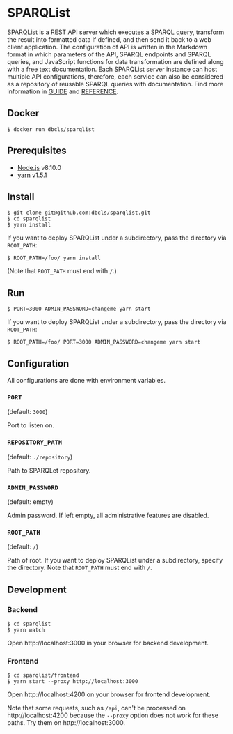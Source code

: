 # SPARQList

SPARQList is a REST API server which executes a SPARQL query, transform the result into formatted data if defined, and then send it back to a web client application. The configuration of API is written in the Markdown format in which parameters of the API, SPARQL endpoints and SPARQL queries, and JavaScript functions for data transformation are defined along with a free text documentation. Each SPARQList server instance can host multiple API configurations, therefore, each service can also be considered as a repository of reusable SPARQL queries with documentation. Find more information in [GUIDE](doc/GUIDE.md) and [REFERENCE](doc/REFERENCE.md).

## Docker

    $ docker run dbcls/sparqlist

## Prerequisites

* [Node.js](https://nodejs.org/) v8.10.0
* [yarn](https://yarnpkg.com/) v1.5.1

## Install

    $ git clone git@github.com:dbcls/sparqlist.git
    $ cd sparqlist
    $ yarn install

If you want to deploy SPARQList under a subdirectory, pass the directory via `ROOT_PATH`:

    $ ROOT_PATH=/foo/ yarn install

(Note that `ROOT_PATH` must end with `/`.)

## Run

    $ PORT=3000 ADMIN_PASSWORD=changeme yarn start

If you want to deploy SPARQList under a subdirectory, pass the directory via `ROOT_PATH`:

    $ ROOT_PATH=/foo/ PORT=3000 ADMIN_PASSWORD=changeme yarn start

## Configuration

All configurations are done with environment variables.

### `PORT`

(default: `3000`)

Port to listen on.

### `REPOSITORY_PATH`

(default: `./repository`)

Path to SPARQLet repository.

### `ADMIN_PASSWORD`

(default: empty)

Admin password. If left empty, all administrative features are disabled.

### `ROOT_PATH`

(default: `/`)

Path of root. If you want to deploy SPARQList under a subdirectory, specify the directory. Note that `ROOT_PATH` must end with `/`.

## Development

### Backend

    $ cd sparqlist
    $ yarn watch

Open http://localhost:3000 in your browser for backend development.

### Frontend

    $ cd sparqlist/frontend
    $ yarn start --proxy http://localhost:3000

Open http://localhost:4200 on your browser for frontend development.

Note that some requests, such as `/api`, can't be processed on http://localhost:4200 because the `--proxy` option does not work for these paths. Try them on http://localhost:3000.
